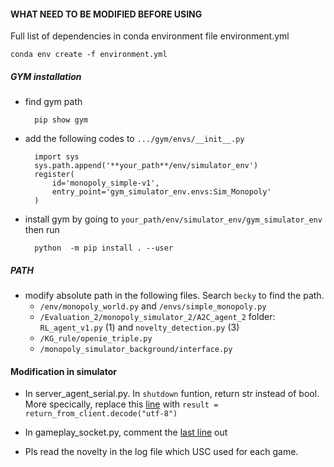#### WHAT NEED TO BE MODIFIED BEFORE USING

Full list of dependencies in conda environment file environment.yml

    conda env create -f environment.yml

##### GYM installation
    
* find gym path
        
        pip show gym

* add the following codes to `.../gym/envs/__init__.py`

        import sys
        sys.path.append('**your_path**/env/simulator_env')
        register(
            id='monopoly_simple-v1',
            entry_point='gym_simulator_env.envs:Sim_Monopoly'
        )

* install gym by going to `your_path/env/simulator_env/gym_simulator_env` then run

        python  -m pip install . --user

##### PATH
* modify absolute path in the following files. Search `becky` to find the path.
    * `/env/monopoly_world.py` and `/envs/simple_monopoly.py`
    * `/Evaluation_2/monopoly_simulator_2/A2C_agent_2` folder: `RL_agent_v1.py` (1) and `novelty_detection.py` (3)
    * `/KG_rule/openie_triple.py`
    * `/monopoly_simulator_background/interface.py`
    
#### Modification in simulator
* In server_agent_serial.py. In `shutdown` funtion, return str instead of bool. More specically, replace this [line](https://github.com/mayankkejriwal/GNOME-p3/blob/0441c17b19e02b0f9e6dc710f7914f3ac617d541/monopoly_simulator/server_agent_serial.py#L234)
    with `result = return_from_client.decode("utf-8")`
* In gameplay_socket.py, comment the [last line](https://github.com/mayankkejriwal/GNOME-p3/blob/0441c17b19e02b0f9e6dc710f7914f3ac617d541/monopoly_simulator/gameplay_socket.py#L638) out

* Pls read the novelty in the log file which USC used for each game.